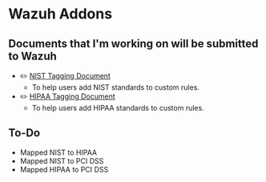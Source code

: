 # Wazuh Addons

## Documents that I'm working on will be submitted to Wazuh

- :pencil2: [NIST Tagging Document](https://docs.google.com/document/d/1Ska3mGRrJ4MXzxZ2h05K036WlSk0QCUgVK-y69t3EfE/edit?usp=sharing)
  - To help users add NIST standards to custom rules.
- :pencil2: [HIPAA Tagging Document](https://docs.google.com/document/d/1SccDG0U8TIyXmTAA4yjaPk4gFDrH15O1PxOzNsGtyiA/edit?usp=sharing)
  - To help users add HIPAA standards to custom rules.
  

## To-Do

- Mapped NIST to HIPAA
- Mapped NIST to PCI DSS
- Mapped HIPAA to PCI DSS
  
  
